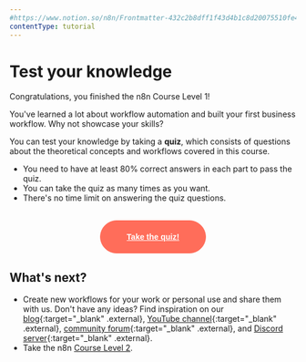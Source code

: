 ```yaml
---
#https://www.notion.so/n8n/Frontmatter-432c2b8dff1f43d4b1c8d20075510fe4
contentType: tutorial
---
```


# Test your knowledge

Congratulations, you finished the n8n Course Level 1!

You've learned a lot about workflow automation and built your first business workflow. Why not showcase your skills?

You can test your knowledge by taking a **quiz**, which consists of questions about the theoretical concepts and workflows covered in this course.

- You need to have at least 80% correct answers in each part to pass the quiz.
- You can take the quiz as many times as you want.
- There's no time limit on answering the quiz questions.

<br/>
<div style="text-align:center;">
	<button style="font-weight: 600;padding: 20px 46px;border-radius: 30px;color: #fff;background-color: #ff6d5a;border-color: #ff6d5a;border: 1px solid #ff6d5a;font-size: 14px;"><a href="https://n8n-community.typeform.com/to/JMoBXeGA" target="_blank" style="color: #fff;">Take the quiz!</a></button>
</div>


## What's next?

* Create new workflows for your work or personal use and share them with us. Don't have any ideas? Find inspiration on our [blog](https://n8n.io/blog/){:target="_blank" .external}, [YouTube channel](https://www.youtube.com/c/n8n-io){:target="_blank" .external}, [community forum](https://community.n8n.io){:target="_blank" .external}, and [Discord server](https://discord.gg/vWwMVThRta){:target="_blank" .external}.
* Take the n8n [Course Level 2](/courses/level-two/).
